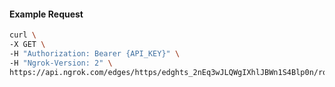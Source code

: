 <!-- Code generated for API Clients. DO NOT EDIT. -->

#### Example Request

```bash
curl \
-X GET \
-H "Authorization: Bearer {API_KEY}" \
-H "Ngrok-Version: 2" \
https://api.ngrok.com/edges/https/edghts_2nEq3wJLQWgIXhlJBWn1S4Blp0n/routes/edghtsrt_2nEq43fZP08OKTUykOvu0LLN7eY/circuit_breaker
```

